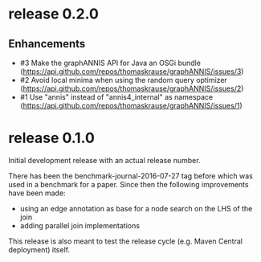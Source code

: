 release 0.2.0
=============

Enhancements
------------

- #3 Make the graphANNIS API for Java an OSGi bundle (https://api.github.com/repos/thomaskrause/graphANNIS/issues/3)
- #2 Avoid local minima when using the random query optimizer (https://api.github.com/repos/thomaskrause/graphANNIS/issues/2)
- #1 Use "annis" instead of "annis4_internal" as namespace (https://api.github.com/repos/thomaskrause/graphANNIS/issues/1)



release 0.1.0
=============

Initial development release with an actual release number.

There has been the benchmark-journal-2016-07-27 tag before which was used in a benchmark for a paper.
Since then the following improvements have been made:
- using an edge annotation as base for a node search on the LHS of the join
- adding parallel join implementations

This release is also meant to test the release cycle (e.g. Maven Central deployment) itself.
